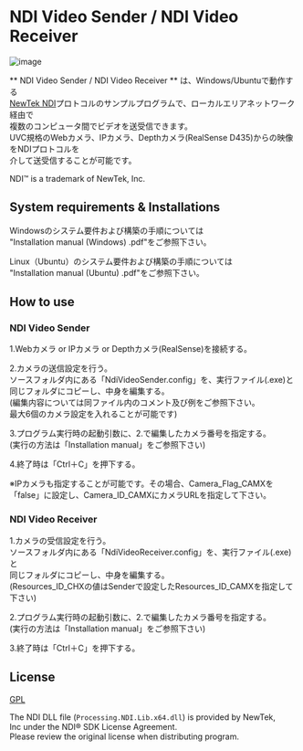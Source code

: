 NDI Video Sender / NDI Video Receiver
=======

![image](https://github.com/jadsys/NDI-Video-Sender_Receiver/wiki/images/image_01.png)

** NDI Video Sender / NDI Video Receiver ** は、Windows/Ubuntuで動作する  
[NewTek NDI]プロトコルのサンプルプログラムで、ローカルエリアネットワーク経由で  
複数のコンピュータ間でビデオを送受信できます。  
  UVC規格のWebカメラ、IPカメラ、Depthカメラ(RealSense D435)からの映像をNDIプロトコルを  
介して送受信することが可能です。
  
NDI™ is a trademark of NewTek, Inc.  
  
[NewTek NDI]: http://NDI.NewTek.com/
  
System requirements & Installations
-------------------
Windowsのシステム要件および構築の手順については  
"Installation manual (Windows) .pdf"をご参照下さい。  
  
Linux（Ubuntu）のシステム要件および構築の手順については  
"Installation manual (Ubuntu) .pdf"をご参照下さい。  
  
How to use
--------------------
  
### NDI Video Sender
  
1.Webカメラ or IPカメラ or Depthカメラ(RealSense)を接続する。  
  
2.カメラの送信設定を行う。  
  ソースフォルダ内にある「NdiVideoSender.config」を、実行ファイル(.exe)と  
  同じフォルダにコピーし、中身を編集する。  
  (編集内容については同ファイル内のコメント及び例をご参照下さい。  
   最大6個のカメラ設定を入れることが可能です)  
  
3.プログラム実行時の起動引数に、2.で編集したカメラ番号を指定する。  
  (実行の方法は「Installation manual」をご参照下さい)  
  
4.終了時は「Ctrl＋C」を押下する。  
  
  ※IPカメラも指定することが可能です。その場合、Camera_Flag_CAMXを  
    「false」に設定し、Camera_ID_CAMXにカメラURLを指定して下さい。  
  
  
### NDI Video Receiver
	
1.カメラの受信設定を行う。  
  ソースフォルダ内にある「NdiVideoReceiver.config」を、実行ファイル(.exe)と  
  同じフォルダにコピーし、中身を編集する。  
  (Resources_ID_CHXの値はSenderで設定したResources_ID_CAMXを指定して下さい)  
  
2.プログラム実行時の起動引数に、2.で編集したカメラ番号を指定する。  
  (実行の方法は「Installation manual」をご参照下さい)  
  
3.終了時は「Ctrl＋C」を押下する。  
  
  
License
-------

[GPL](LICENSE)

The NDI DLL file (`Processing.NDI.Lib.x64.dll`) is provided by NewTek,   
Inc under the NDI® SDK License Agreement.  
Please review the original license when distributing program.  
